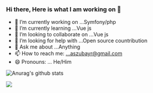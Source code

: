 ### Hi there, Here is what I am working on 👋

- 🔭 I’m currently working on ...Symfony/php
- 🌱 I’m currently learning ...Vue js
- 👯 I’m looking to collaborate on ...Vue js
- 🤔 I’m looking for help with ...Open source countribution
- 💬 Ask me about ...Anything
- 📫 How to reach me: ...aszubayr@gmail.com
- 😄 Pronouns: ... He/Him

![Anurag's github stats](https://github-readme-stats.vercel.app/api?username=zobay&count_private=true)

![](https://komarev.com/ghpvc/?username=zobay&color=brightgreen)
